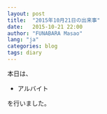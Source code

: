 ```yaml
---
layout: post
title:  "2015年10月21日の出来事"
date:   2015-10-21 22:00
author: "FUNABARA Masao"
lang: "ja"
categories: blog
tags: diary
---
```


本日は、

* アルバイト

を行いました。
